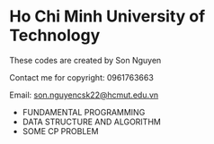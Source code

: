 # Ho Chi Minh University of Technology

These codes are created by Son Nguyen

Contact me for copyright:  0961763663

Email: son.nguyencsk22@hcmut.edu.vn

- FUNDAMENTAL PROGRAMMING 
- DATA STRUCTURE AND ALGORITHM
- SOME CP PROBLEM
